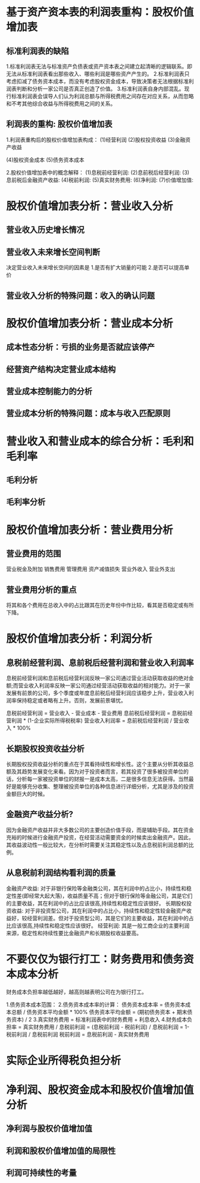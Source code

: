 # 基于资产资本表的利润表重构：股权价值增加表
## 标准利润表的缺陷
1.标准利润表无法与标准资产负债表或资产资本表之间建立起清晰的逻辑联系。即无法从标准利润表看出那些收入、哪些利润是哪些资产产生的。
2.标准利润表只考虑扣减了债务资本成本，而没有考虑股权资金成本，导致决策者无法根据标准利润表判断和分析一家公司是否真正创造了价值。
3.标准利润表自身内部混乱。现行标准利润表会误导人们认为利润总额与所得税费用之间存在对应关系，从而忽略和不考其他综合收益与所得税费用之间的关系。
## 利润表的重构: 股权价值增加表
1.利润表重构后的股权价值增加表构成：
  (1)经营利润
  (2)股权投资收益
  (3)金融资产收益

  (4)股权资金成本
  (5)债务资本成本

2.股权价值增加表中的概念解释：
  (1)息税前经营利润:
  (2)息前税后经营利润:
  (3)息前税后金融资产收益:
  (4)税前利润:
  (5)真实财务费用:
  (6)净利润:
  (7)价值增加值:
# 股权价值增加表分析：营业收入分析
## 营业收入历史增长情况
## 营业收入未来增长空间判断
  决定营业收入未来增长空间的因素是
  1.是否有扩大销量的可能
  2.是否可以提高单价
## 营业收入分析的特殊问题：收入的确认问题

# 股权价值增加表分析：营业成本分析
## 成本性态分析：亏损的业务是否就应该停产
## 经营资产结构决定营业成本结构
## 营业成本控制能力的分析
## 营业成本分析的特殊问题：成本与收入匹配原则

# 营业收入和营业成本的综合分析：毛利和毛利率
## 毛利分析
## 毛利率分析

# 股权价值增加表分析：营业费用分析
## 营业费用的范围
  营业税金及附加
  销售费用
  管理费用
  资产减值损失
  营业外收入
  营业外支出

## 营业费用分析的重点
  将其和各个费用在总收入中的占比跟其在历史年份中作比较，看其是否稳定或有所下降。
# 股权价值增加表分析：利润分析
## 息税前经营利润、息前税后经营利润和营业收入利润率
  息税前经营利润和息前税后经营利润反映一家公司通过营业活动获取收益的绝对金额;而营业收入利润率反映一家公司通过经营活动获取收益的相对能力。对于一家发展有前景的公司，多个季度或年度息前税后经营利润应该稳步上升，营业收入利润率保持稳定或者略有上升。否则，发展前景堪忧。

  息税前经营利润 = 营业收入 - 营业成本 - 营业费用
  息前税后经营利润 = 息税前经营利润 * (1-企业实际所得税税率)
  营业收入利润率 = 息前税后经营利润 / 营业收入 * 100%
## 长期股权投资收益分析
  长期股权投资收益分析的重点在于其看持续性和增长性。这个主要从分析其收益总额及其趋势发展变化来看。因为对于投资者而言，若其投资了很多被投资单位的话，分析每一家被投资单位的财报一是成本太高，二是很多信息无法获得。当然最好是能够充分收集、整理被投资单位的各种信息进行详细分析，尤其是涉及的投资金额巨大的时候。
## 金融资产收益分析?
  因为金融资产收益并非大多数公司的主要创造价值手段，而是辅助手段。其在资金充裕的时候进行金融资产投资，在经营活动需要资金的时候卖出金融资产。因此，其收益波动性一般比较大，在分析时需要关注其稳定性以及占息税前利润总额的比例。
## 从息税前利润结构看利润的质量
  金融资产收益: 对于非银行保险等金融类公司，其在利润中的占比小，持续性和稳定性差(即经常大起大落)，收益质量不高；但对于银行保险等金融公司，其是它们的主要收益，其在利润中的占比应该很高,持续性和稳定性应该很好。
  长期股权投资收益: 对于非投资型公司，其在利润中的占比小，持续性和稳定性较金融资产收益好，较经营利润差。但对于投资型公司，其是它们的主要收益，其在利润中的占比应该很高,持续性和稳定性应该很好。
  经营利润: 其是一般工商企业的主要利润来源，稳定性和持续性要比金融资产和长期股权收益要高。
# 不要仅仅为银行打工：财务费用和债务资本成本分析
  财务成本负担率越低越好，越高则越表明公司在为银行打工。

  1.债务资本成本范围：
  2.债务资本成本率的计算：
    债务资本成本率 = 债务资本成本总额 / 债务资本平均金额 * 100%
    债务资本平均金额 = (期初债务资本 + 期末债务资本) / 2
  3.真实财务费用 = 标准利润表中的财务费用 + 利息收入
  4.财务成本负担率 = 真实财务费用 / 息税前利润 = (息税前利润 - 税前利润) / 息税前利润 = 1- 税前利润 / 息税前利润
    税前利润 = 息税前利润 - 真实财务费用
# 实际企业所得税负担分析
# 净利润、股权资金成本和股权价值增加值分析
## 净利润与股权价值增加值
## 利润和股权价值增加值的局限性
## 利润可持续性的考量